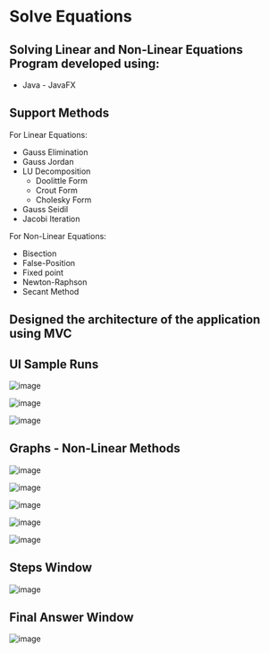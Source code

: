 # Solve Equations 

## Solving Linear and Non-Linear Equations Program developed using:
- Java - JavaFX

## Support Methods 

For Linear Equations:
- Gauss Elimination
- Gauss Jordan
- LU Decomposition
  - Doolittle Form
  - Crout Form
  - Cholesky Form
- Gauss Seidil
- Jacobi Iteration

For Non-Linear Equations:
- Bisection
- False-Position
- Fixed point
- Newton-Raphson
- Secant Method

## Designed the architecture of the application using MVC

## UI Sample Runs 
![image](https://drive.google.com/uc?export=view&id=10GOVE9RtoZb3OCPfCyGpVTt1L8-Qy0_I)

![image](https://drive.google.com/uc?export=view&id=1PrbHONJA2K38TS2NCU2U7h7ydXivfDA8)

![image](https://drive.google.com/uc?export=view&id=15rxFsa4oUpBFnU2HfucVggfB02twT2MY)

## Graphs - Non-Linear Methods
![image](https://drive.google.com/uc?export=view&id=1fcxrrWfbsqHgKz71CkJSqnlcQFg7XYG7)

![image](https://drive.google.com/uc?export=view&id=1JuL8JJci_U_OCub8FsLcF8D0tRtCcQeQ)

![image](https://drive.google.com/uc?export=view&id=1Lr8mFA-LQhpAuE8n-pWd48lKklYyRR8L)

![image](https://drive.google.com/uc?export=view&id=1EidAtj9u9DJ4MnUXo-88_bYzrBbMJNdP)

![image](https://drive.google.com/uc?export=view&id=1-Br2pUDAWrYifoavYqA0Z-W_nrH8dKEB)

## Steps Window
![image](https://drive.google.com/uc?export=view&id=1N5Hs21DTvheWijKcjA_VKKkIya7RpqZj)

## Final Answer Window
![image](https://drive.google.com/uc?export=view&id=1U95_bttYhYuCuu41LTtIf-1U-1NpvEp7)

